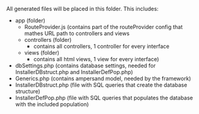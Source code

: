 All generated files will be placed in this folder. This includes:

* app (folder)
  * RouteProvider.js (contains part of the routeProvider config that mathes URL path to controllers and views
  * controllers (folder)
    * contains all controllers, 1 controller for every interface
  * views (folder)
    * contains all html views, 1 view for every interface)
* dbSettings.php (contains database settings, needed for InstallerDBstruct.php and InstallerDefPop.php)
* Generics.php (contains ampersand model, needed by the framework)
* InstallerDBstruct.php (file with SQL queries that create the database structure)
* InstallerDefPop.php (file with SQL queries that populates the database with the included population)
